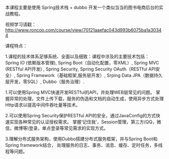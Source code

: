 本课程主要是使用 Spring技术栈 + dubbo 开发一个类似当当的图书电商后台的实战教程。

视频学习请戳：http://www.roncoo.com/course/view/70121aaefac043d993b6075ba1a30344

课程特点：

1.课程的技术体系足够系统、全面以及细致：课程中涉及的主要技术包括：
Spring IO (依赖版本管理),
Spring Boot（自动化配置，零XML）,
Spring MVC (RESTful API开发) ,
Spring Security, Spring Security OAuth（RESTful API安全）,
Spring Framework（基础框架,服务层开发）,
Srping Data JPA（数据持久层开发，零SQL）,
Dubbo（服务治理）.

1.可以使用Spring MVC快速开发RESTful的API，并处理WEB层常见的问题。
掌握异常的处理，文件上传下载，服务的伪造和文档的自动生成，使用异步方式处理Http请求以提高中间件吞吐量等技术。

2.可以使用Spring Security保护RESTful API的安全，通过JavaConfig的方式快速实现各种常见的认证授权需求。
掌握‘记住我’，Session管理，第三方(QQ，微信，微博等)登录，单点登录等常见需求的实现方式。

3.理解分布式服务架构，使用Dubbo搭建分布式服务框架，并与Spring Boot和Spring framework结合，
处理服务的日志、事务、消息、缓存、定时任务，多线程等问题。

